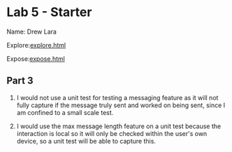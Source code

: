 # Lab 5 - Starter
Name: Drew Lara 


Explore:[explore.html](explore.html)


Expose:[expose.html](expose.html)

## Part 3
1) I would not use a unit test for testing a messaging feature as it will not fully capture if the message truly sent and worked on being sent, since I am confined to a small scale test.

2) I would use the max message length feature on a unit test because the interaction is local so it will only be checked within the user's own device, so a unit test will be able to capture this.